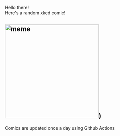 Hello there! <br>Here's a random xkcd comic!<br>
## <img src="https://imgs.xkcd.com/comics/rolles_theorem.png" alt="meme" width="300"/>)<br>
Comics are updated once a day using Github Actions